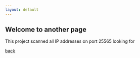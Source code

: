 ```yaml
---
layout: default
---
```


## Welcome to another page

This project scanned all IP addresses on port 25565 looking for 

[back](./)
